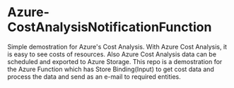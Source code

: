 # Azure-CostAnalysisNotificationFunction
 
Simple demostration for Azure's Cost Analysis. With Azure Cost Analysis, it is easy to see costs of resources. Also Azure Cost Analysis data can be scheduled and exported to Azure Storage. This repo is a demostration for the Azure Function which has Store Binding(Input) to get cost data and process the data and send as an e-mail to required entities.

